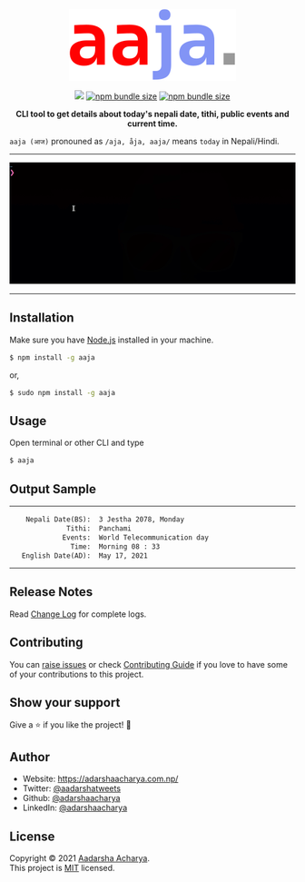 <p align="center">
<img src="assets/logo.svg" alt="Logo" />
</p>
<p align="center">
<a href="https://www.npmjs.org/package/aaja"><img src="https://img.shields.io/npm/v/aaja?style=flat-square&logo=npm&label=npm"></a>
<a href="https://www.npmjs.org/package/aaja"><img alt="npm bundle size" src="https://img.shields.io/bundlephobia/min/aaja?color=brightgreen&label=package%20size&style=flat-square"></a>
<a href="https://www.npmjs.org/package/aaja"><img alt="npm bundle size" src="https://img.shields.io/npm/l/aaja?style=flat-square"></a>

</p>

<p align="center">
<b>
  CLI tool to get details about today's nepali date, tithi, public events and current time.
   </b>
</p>

`aaja (आज)` pronouned as `/aja, åja, aaja/` means `today` in Nepali/Hindi.

---

<p align="center">
<img src="assets/screenshot.gif" alt="screenshot">
</p>

---

## Installation

Make sure you have [Node.js](https://nodejs.org/) installed in your machine.

```bash
$ npm install -g aaja
```

or,

```bash
$ sudo npm install -g aaja
```

## Usage

Open terminal or other CLI and type

```bash
$ aaja
```

## Output Sample

---

        Nepali Date(BS):  3 Jestha 2078, Monday
                  Tithi:  Panchami
                 Events:  World Telecommunication day
                   Time:  Morning 08 : 33
       English Date(AD):  May 17, 2021

---

## Release Notes

Read [Change Log](CHANGELOG.md) for complete logs.

## Contributing

You can [raise issues](https://github.com/adarshaacharya/aaja/issues) or check [Contributing Guide](CONTRIBUTING.md) if you love to have some of your contributions to this project.

## Show your support

Give a ⭐️ if you like the project! :tada:

## Author

- Website: <https://adarshaacharya.com.np/>
- Twitter: [@aadarshatweets](https://twitter.com/aadarshatweets)
- Github: [@adarshaacharya](https://github.com/adarshaacharya)
- LinkedIn: [@adarshaacharya](https://linkedin.com/in/adarshaacharya)

## License

Copyright © 2021 [Aadarsha Acharya](http://adarshaacharya.com.np/).<br />
This project is [MIT](https://github.com/adarshaacharya/aaja/blob/master/LICENSE) licensed.
